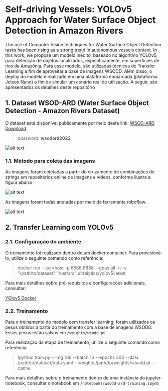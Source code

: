 # Self-driving Vessels: YOLOv5 Approach for Water Surface Object Detection in Amazon Rivers

The use of Computer Vision techniques for Water Surface Object Detection tasks has been rising as a strong trend in autonomous vessels context. In this work, we propose um modelo inédito, baseado no algoritmo YOLOv5, para detecção de objetos localizados, especificamente, em superfícies de rios da Amazônia. Para esse modelo, são utilizadas técnicas de Transfer Learning a fim de aproveitar a base de imagens WSODD.  Além disso, o deploy do modelo é realizado em uma plataforma embarcada (plataforma Jetson Nano) a fim de simular um cenário real de utilização. A seguir, são apresentados os detalhes deste repositório

## 1. Dataset WSOD-ARD (Water Surface Object Detection - Amazon Rivers Dataset)

O dataset está disponível publicamente por meio deste link: [WSOD-ARD Download](https://ueaedubr-my.sharepoint.com/:u:/g/personal/trs_eng17_uea_edu_br/EZymPOCqBTRIvAG5Hfl2MW4BejByGrN72PmM1VPhJHPT9A?e=IC1Wd0)

> *password*: **wsodard2022**

![alt text](https://github.com/rTiagoS/water-surface-object-detection/blob/main/images/mosaic_img.png)


### 1.1. Método para coleta das imagens

As imagens foram coletadas a partir do cruzamento de combinações de strings em repositórios online de imagens e vídeos, conforme ilustra a figura abaixo.

![alt text](https://github.com/rTiagoS/water-surface-object-detection/blob/main/images/coleta-de-imagens.png)

As imagens foram todas anotadas por meio da ferramenta roboflow.

![alt text](https://github.com/rTiagoS/water-surface-object-detection/blob/main/images/roboflow_annotations.png)

## 2. Transfer Learning com YOLOv5

### 2.1. Configuração do ambiente

O treinamento foi realizado dentro de um docker container. Para provisioná-lo, utilize o seguinte comando como referência:

> docker run --ipc=host -p 8888:8888 --gpus all -it -v "/path/to/dataset":"/usr/src"  ultralytics/yolov5:latest

Para mais detalhes sobre pré-requisitos e configurações adicionais, consultar: 

[YOlov5 Docker](https://docs.ultralytics.com/environments/Docker-Quickstart/)

### 2.2. Treinamento

Para o treinamento do modelo com transfer learning, foram utilizados os pesos obtidos a partir do treinamento com a base de imagens WSODD. Esses pesos estão salvos em `/weights/wsodd.pt`.

Para realização da etapa de treinamento, utilize o seguinte comando como referência:

> !python train.py --img 416 --batch 16 --epochs 300 --data /path/to/dataset/data.yaml --weights /path/to/weights/wsodd.pt --cache

Para mais detalhes sobre o treinamento dentro de uma instância do jupyter-notebook, consultar o notebook em `/notebooks/wsodd-ard-training.ipynb`